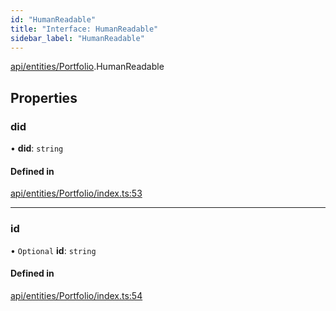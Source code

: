 ```yaml
---
id: "HumanReadable"
title: "Interface: HumanReadable"
sidebar_label: "HumanReadable"
---
```


[api/entities/Portfolio](../../../../../modules/API/Entities/Portfolio/Portfolio.md).HumanReadable

## Properties

### did

• **did**: `string`

#### Defined in

[api/entities/Portfolio/index.ts:53](https://github.com/PolymeshAssociation/polymesh-sdk/blob/654b99c8d/src/api/entities/Portfolio/index.ts#L53)

___

### id

• `Optional` **id**: `string`

#### Defined in

[api/entities/Portfolio/index.ts:54](https://github.com/PolymeshAssociation/polymesh-sdk/blob/654b99c8d/src/api/entities/Portfolio/index.ts#L54)
